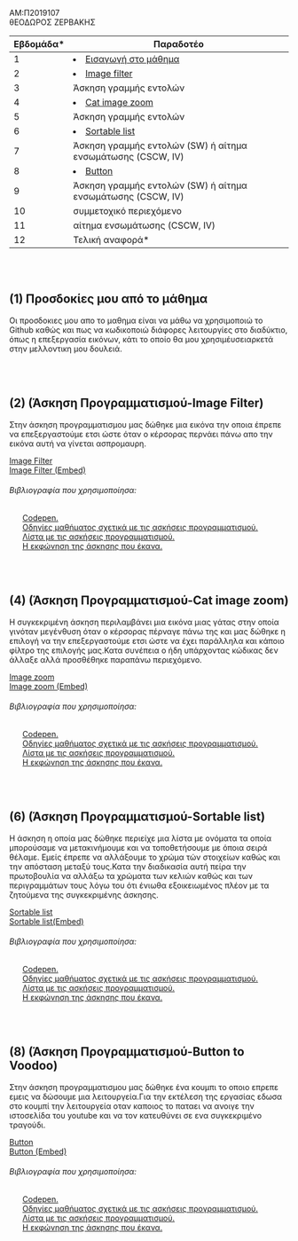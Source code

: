 AM:Π2019107
<br>θΕΟΔΩΡΟΣ ΖΕΡΒΑΚΗΣ



| Εβδομάδα* | Παραδοτέο |
| --- | --- |
| 1 | <li><a href="#Εισαγωγή στο μάθημα"><span class="toctext">Εισαγωγή στο μάθημα</span></a> |
| 2 | <li><a href="#Image Processing"><span class="toctext">Image filter</span></a>|
| 3 | Άσκηση γραμμής εντολών |
| 4 | <li><a href="#Cat image zoom"><span class="toctext">Cat image zoom</span></a>
| 5 | Άσκηση γραμμής εντολών |
| 6 | <li><a href="#Sortable list"><span class="toctext">Sortable list</span></a> |
| 7 | Άσκηση γραμμής εντολών (SW) ή αίτημα ενσωμάτωσης (CSCW, IV) |
| 8 |  <li><a href="#Button"><span class="toctext">Button</span></a> | |
| 9 | Άσκηση γραμμής εντολών (SW) ή αίτημα ενσωμάτωσης (CSCW, IV) |
| 10 | συμμετοχικό περιεχόμενο |
| 11 | αίτημα ενσωμάτωσης (CSCW, IV) |
| 12 | Τελική αναφορά* |


<br><br>
<h2><span id="Προσδοκίες μου από το μάθημα">(1) Προσδοκίες μου από το μάθημα</span></h2>
Οι προσδοκιες μου απο το μαθημα είναι να μάθω να χρησιμοποιώ το Github καθώς και πως να κωδικοποιώ διάφορες λειτουργίες στο διαδύκτιο,
όπως η επεξεργασία εικόνων, κάτι το οποίο θα μου χρησιμέυσειαρκετά στην μελλοντικη μου δουλειά.

<br><br>
<h2><span id="Image Processing">(2)  (Άσκηση Προγραμματισμού-Image Filter)</span></h2>
<p>Στην άσκηση προγραμματισμου μας δώθηκε μια εικόνα την οποια έπρεπε να επεξεργαστούμε ετσι ώστε όταν ο κέρσορας
  περνάει πάνω απο την εικόνα αυτή να γίνεται ασπρομαυρη.
 
<a href="https://github.com/TheodoreZ-107/site/blob/master/_remix/image-filter.md">Image Filter</a>
<br><a href="https://optimistic-haibt-3ceed7.netlify.app/remix/image-filter/">Image Filter (Embed)</a>
<h6>Βιβλιογραφία που χρησιμοποίησα:</h6>
<ul> <a href="https://codepen.io">Codepen.</a>
<br> <a href="https://courses-ionio.github.io/projects/remix/">Οδηγίες μαθήματος σχετικά με τις ασκήσεις προγραμματισμού.</a>
<br> <a href="https://pibook.epidro.me/remix/">Λίστα με τις ασκήσεις προγραμματισμού.</a>
<br> <a href="https://pibook.epidro.me/remix/image-filter/">Η εκφώνηση της άσκησης που έκανα.</a></ul>

<br><br>
<h2><span id="Cat image zoom">(4)  (Άσκηση Προγραμματισμού-Cat image zoom)</span></h2>
<p>Η συγκεκριμένη άσκηση περιλαμβάνει μια εικόνα μιας γάτας στην οποία γινόταν μεγένθυση όταν ο κέρσορας πέρναγε πάνω της και μας δώθηκε η επιλογή να 
  την επεξεργαστούμε ετσι ώστε να έχει παράλληλα και κάποιο φίλτρο της επιλογής μας.Κατα συνέπεια ο ήδη υπάρχοντας κώδικας δεν άλλαξε αλλά προσθέθηκε
  παραπάνω περιεχόμενο.
  
<a href="https://github.com/TheodoreZ-107/site/blob/master/_remix/image-zoom.md">Image zoom</a>
<br><a href="https://optimistic-haibt-3ceed7.netlify.app/remix/image-zoom/">Image zoom (Embed)</a>
<h6>Βιβλιογραφία που χρησιμοποίησα:</h6>
<ul> <a href="https://codepen.io">Codepen.</a>
<br> <a href="https://courses-ionio.github.io/projects/remix/">Οδηγίες μαθήματος σχετικά με τις ασκήσεις προγραμματισμού.</a>
<br> <a href="https://pibook.epidro.me/remix/">Λίστα με τις ασκήσεις προγραμματισμού.</a>
<br> <a href="https://pibook.epidro.me/remix/image zoom/">Η εκφώνηση της άσκησης που έκανα.</a></ul>

<br><br>
<h2><span id="Sortable list">(6)  (Άσκηση Προγραμματισμού-Sortable list)</span></h2>
<p>Η άσκηση η οποία μας δώθηκε περιείχε μια λίστα με ονόματα τα οποία μπορούσαμε να μετακινήμουμε και να τοποθετήσουμε με όποια σειρά θέλαμε.
  Εμείς έπρεπε να αλλάξουμε το χρώμα τών στοιχείων καθώς και την απόσταση μεταξύ τους.Κατα την διαδικασία αυτή πείρα την πρωτοβουλία να αλλάξω τα χρώματα
  των κελιών καθώς και των περιγραμμάτων τους λόγω του ότι ένιωθα εξοικειωμένος πλέον με τα ζητούμενα της συγκεκριμένης άσκησης.
  
<a href="https://github.com/TheodoreZ-107/site/blob/master/_remix/sortable-list.md">Sortable list</a>
<br><a href="https://optimistic-haibt-3ceed7.netlify.app/remix/sortable-list/">Sortable list(Embed)</a>
<h6>Βιβλιογραφία που χρησιμοποίησα:</h6>
<ul> <a href="https://codepen.io">Codepen.</a>
<br> <a href="https://courses-ionio.github.io/projects/remix/">Οδηγίες μαθήματος σχετικά με τις ασκήσεις προγραμματισμού.</a>
<br> <a href="https://pibook.epidro.me/remix/">Λίστα με τις ασκήσεις προγραμματισμού.</a>
<br> <a href="https://pibook.epidro.me/remix/sortable list/">Η εκφώνηση της άσκησης που έκανα.</a></ul>

<br><br>
<h2><span id="Button">(8)  (Άσκηση Προγραμματισμού-Button to Voodoo)</span></h2>
<p>Στην άσκηση προγραμματισμου μας δώθηκε ένα κουμπι το οποιο επρεπε εμεις να δώσουμε μια λειτουργεία.Για την εκτέλεση της εργασίας 
  εδωσα στο κουμπί την λειτουργεία οταν καποιος το παταει να ανοιγε την ιστοσελίδα του youtube και να τον κατευθύνει σε ενα συγκεκριμένο
  τραγούδι.
 
<a href="https://github.com/TheodoreZ-107/site/blob/master/_remix/button.md">Button</a>
<br><a href="https://optimistic-haibt-3ceed7.netlify.app/remix/button/">Button (Embed)</a>
<h6>Βιβλιογραφία που χρησιμοποίησα:</h6>
<ul> <a href="https://codepen.io">Codepen.</a>
<br> <a href="https://courses-ionio.github.io/projects/remix/">Οδηγίες μαθήματος σχετικά με τις ασκήσεις προγραμματισμού.</a>
<br> <a href="https://pibook.epidro.me/remix/">Λίστα με τις ασκήσεις προγραμματισμού.</a>
<br> <a href="https://pibook.epidro.me/remix/button/">Η εκφώνηση της άσκησης που έκανα.</a></ul>



